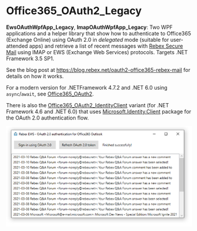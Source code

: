 ﻿Office365_OAuth2_Legacy
=======================

**EwsOAuthWpfApp_Legacy**, **ImapOAuthWpfApp_Legacy**:
Two WPF applications and a helper library that show how
to authenticate to Office365 (Exchange Online) using OAuth 2.0
in *delegated* mode (suitable for user-attended apps) and retrieve
a list of recent messages with [Rebex Secure Mail](https://www.rebex.net/secure-mail.net/)
using IMAP or EWS (Exchange Web Services) protocols. Targets .NET Framework 3.5 SP1.

See the blog post at https://blog.rebex.net/oauth2-office365-rebex-mail for details on how it works.

For a modern version for .NETFramework 4.7.2 and .NET 6.0 using `async`/`await`, see [Office365_OAuth2](../Office365_OAuth2).

There is also the [Office365_OAuth2_IdentityClient](../Office365_OAuth2_IdentityClient) variant (for .NET Framework 4.6 and .NET 6.0) that uses [Microsoft.Identity.Client](https://www.nuget.org/packages/Microsoft.Identity.Client/) package for the OAuth 2.0 authentication flow.

![Screenshot](https://raw.githubusercontent.com/rebexnet/RebexExtras/master/Office365_OAuth2/screenshot.png)
